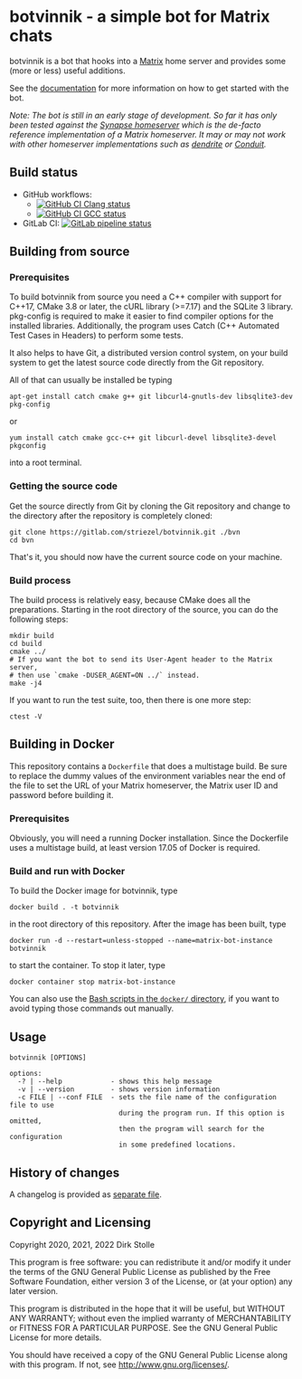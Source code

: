 # botvinnik - a simple bot for Matrix chats

botvinnik is a bot that hooks into a [Matrix](https://matrix.org/) home server
and provides some (more or less) useful additions.

See the [documentation](doc/readme.md) for more information on how to get
started with the bot.

_Note: The bot is still in an early stage of development. So far it has only
been tested against the
[Synapse homeserver](https://github.com/matrix-org/synapse/)
which is the de-facto reference implementation of a Matrix homeserver. It may or
may not work with other homeserver implementations such as
[dendrite](https://github.com/matrix-org/dendrite) or
[Conduit](https://conduit.rs/)._

## Build status

* GitHub workflows:
  * [![GitHub CI Clang status](https://github.com/striezel/botvinnik/workflows/GitHub%20CI%20with%20Clang%208,%209,%2010/badge.svg)](https://github.com/striezel/botvinnik/actions)
  * [![GitHub CI GCC status](https://github.com/striezel/botvinnik/workflows/GitHub%20CI%20with%20GCC%208,%209,%2010/badge.svg)](https://github.com/striezel/botvinnik/actions)
* GitLab CI:
[![GitLab pipeline status](https://gitlab.com/striezel/botvinnik/badges/master/pipeline.svg)](https://gitlab.com/striezel/botvinnik/)

## Building from source

### Prerequisites

To build botvinnik from source you need a C++ compiler with support for C++17,
CMake 3.8 or later, the cURL library (>=7.17) and the SQLite 3 library.
pkg-config is required to make it easier to find compiler options for the
installed libraries. Additionally, the program uses Catch (C++ Automated Test
Cases in Headers) to perform some tests.

It also helps to have Git, a distributed version control system, on your build
system to get the latest source code directly from the Git repository.

All of that can usually be installed be typing

    apt-get install catch cmake g++ git libcurl4-gnutls-dev libsqlite3-dev pkg-config

or

    yum install catch cmake gcc-c++ git libcurl-devel libsqlite3-devel pkgconfig

into a root terminal.

### Getting the source code

Get the source directly from Git by cloning the Git repository and change to
the directory after the repository is completely cloned:

    git clone https://gitlab.com/striezel/botvinnik.git ./bvn
    cd bvn

That's it, you should now have the current source code on your machine.

### Build process

The build process is relatively easy, because CMake does all the preparations.
Starting in the root directory of the source, you can do the following steps:

    mkdir build
    cd build
    cmake ../
    # If you want the bot to send its User-Agent header to the Matrix server,
    # then use `cmake -DUSER_AGENT=ON ../` instead.
    make -j4

If you want to run the test suite, too, then there is one more step:

    ctest -V

## Building in Docker

This repository contains a `Dockerfile` that does a multistage build.
Be sure to replace the dummy values of the environment variables near the end of
the file to set the URL of your Matrix homeserver, the Matrix user ID and
password before building it.

### Prerequisites

Obviously, you will need a running Docker installation. Since the Dockerfile
uses a multistage build, at least version 17.05 of Docker is required.

### Build and run with Docker

To build the Docker image for botvinnik, type

```shell
docker build . -t botvinnik
```

in the root directory of this repository. After the image has been built, type

```shell
docker run -d --restart=unless-stopped --name=matrix-bot-instance botvinnik
```

to start the container. To stop it later, type

```shell
docker container stop matrix-bot-instance
```

You can also use the [Bash scripts in the `docker/` directory](./docker/readme.md),
if you want to avoid typing those commands out manually.

## Usage

    botvinnik [OPTIONS]

    options:
      -? | --help            - shows this help message
      -v | --version         - shows version information
      -c FILE | --conf FILE  - sets the file name of the configuration file to use
                               during the program run. If this option is omitted,
                               then the program will search for the configuration
                               in some predefined locations.

## History of changes

A changelog is provided as [separate file](./changelog.md).

## Copyright and Licensing

Copyright 2020, 2021, 2022  Dirk Stolle

This program is free software: you can redistribute it and/or modify
it under the terms of the GNU General Public License as published by
the Free Software Foundation, either version 3 of the License, or
(at your option) any later version.

This program is distributed in the hope that it will be useful,
but WITHOUT ANY WARRANTY; without even the implied warranty of
MERCHANTABILITY or FITNESS FOR A PARTICULAR PURPOSE.  See the
GNU General Public License for more details.

You should have received a copy of the GNU General Public License
along with this program.  If not, see <http://www.gnu.org/licenses/>.
